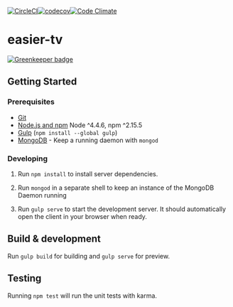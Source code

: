[![CircleCI](https://circleci.com/gh/jhunken/sliced.tv.svg?style=svg&circle-token=b8f3d32891a3cd47d8e77921057a7e3399ac2255)](https://circleci.com/gh/jhunken/sliced.tv)[![codecov](https://codecov.io/gh/jhunken/sliced.tv/branch/develop/graph/badge.svg)](https://codecov.io/gh/jhunken/sliced.tv)[![Code Climate](https://codeclimate.com/github/jhunken/sliced.tv/badges/gpa.svg)](https://codeclimate.com/github/jhunken/sliced.tv)
# easier-tv

[![Greenkeeper badge](https://badges.greenkeeper.io/jhunken/sliced.tv.svg)](https://greenkeeper.io/)

## Getting Started

### Prerequisites

- [Git](https://git-scm.com/)
- [Node.js and npm](nodejs.org) Node ^4.4.6, npm ^2.15.5
- [Gulp](http://gulpjs.com/) (`npm install --global gulp`)
- [MongoDB](https://www.mongodb.org/) - Keep a running daemon with `mongod`

### Developing

1. Run `npm install` to install server dependencies.

2. Run `mongod` in a separate shell to keep an instance of the MongoDB Daemon running

3. Run `gulp serve` to start the development server. It should automatically open the client in your browser when ready.

## Build & development

Run `gulp build` for building and `gulp serve` for preview.

## Testing

Running `npm test` will run the unit tests with karma.
